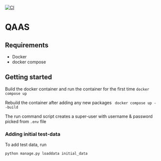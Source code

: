 [![CI](https://github.com/3phase/quiz.api/actions/workflows/ci.yml/badge.svg?branch=implementation)](https://github.com/3phase/quiz.api/actions/workflows/ci.yml)

# QAAS
## Requirements
- Docker
- docker compose

## Getting started
Build the docker container and run the container for the first time
```docker compose up```

Rebuild the container after adding any new packages
``` docker compose up --build```

The run command script creates a super-user with username & password picked from `.env` file

### Adding initial test-data
To add test data, run 
```shell
python manage.py loaddata initial_data
```
